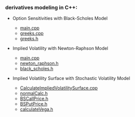 ### derivatives modeling in C++:

- Option Sensitivities with Black-Scholes Model 
     - [main.cpp](https://github.com/manuelmusngi/derivatives-modeling/blob/main/option-sensitivities/main.cpp)
     - [greeks.cpp](https://github.com/manuelmusngi/derivatives-modeling/blob/main/option-sensitivities/greeks.cpp)
     - [greeks.h](https://github.com/manuelmusngi/derivatives-modeling/blob/main/option-sensitivities/greeks.h)

- Implied Volatility with Newton-Raphson Model 
     - [main.cpp](https://github.com/manuelmusngi/derivatives-modeling/blob/main/newton-raphson/main.cpp)
     - [newton_raphson.h](https://github.com/manuelmusngi/derivatives-modeling/blob/main/newton-raphson/newton_raphson.h)
     - [black_scholes.h](https://github.com/manuelmusngi/derivatives-modeling/blob/main/newton-raphson/black-scholes.h)

- Implied Volatility Surface with Stochastic Volatility Model
     - [CalculateImpliedVolatilitySurface.cpp](https://github.com/manuelmusngi/derivatives-modeling/blob/main/ivsurface/CalculateImpliedVolatilitySurface.cpp)
     - [normalCalc.h](https://github.com/manuelmusngi/derivatives-modeling/blob/main/ivsurface/normalCalc.h)
     - [BSCallPrice.h](https://github.com/manuelmusngi/derivatives-modeling/blob/main/ivsurface/BSCallPrice.h)
     - [BSPutPrice.h](https://github.com/manuelmusngi/derivatives-modeling/blob/main/ivsurface/BSPutPrice.h)
     - [calculateVega.h](https://github.com/manuelmusngi/derivatives-modeling/blob/main/ivsurface/calculateVega.h)  

